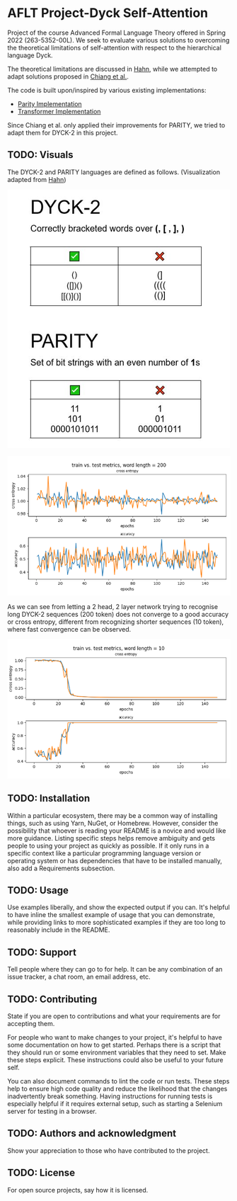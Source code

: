 # AFLT Project-Dyck Self-Attention

Project of the course Advanced Formal Language Theory offered in Spring 2022 (263-5352-00L). We seek to evaluate various solutions to overcoming the theoretical limitations of self-attention with respect to the hierarchical language Dyck.

The theoretical limitations are discussed in [Hahn](https://arxiv.org/abs/1906.06755), while we attempted to adapt solutions proposed in [Chiang et al.](https://arxiv.org/abs/2202.12172).

The code is built upon/inspired by various existing implementations:
- [Parity Implementation](https://github.com/ndnlp/parity)
- [Transformer Implementation](https://github.com/satwik77/Transformer-Formal-Languages)

Since Chiang et al. only applied their improvements for PARITY, we tried to adapt them for DYCK-2 in this project.

## TODO: Visuals
The DYCK-2 and PARITY languages are defined as follows. (Visualization adapted from [Hahn](https://stanford.edu/~mhahn2/cgi-bin/files/acl2020-selfattention.pdf ))

![img](images/languages.JPG)


![img](src/results/result_150_2_2_200_2.png)

As we can see from letting a 2 head, 2 layer network trying to recognise long DYCK-2 sequences (200 token) does not converge to a good accuracy or cross entropy, different 
from recognizing shorter sequences (10 token), where fast convergence can be observed.

![img](src/results/result_150_2_2_10_2.png)

## TODO: Installation
Within a particular ecosystem, there may be a common way of installing things, such as using Yarn, NuGet, or Homebrew. However, consider the possibility that whoever is reading your README is a novice and would like more guidance. Listing specific steps helps remove ambiguity and gets people to using your project as quickly as possible. If it only runs in a specific context like a particular programming language version or operating system or has dependencies that have to be installed manually, also add a Requirements subsection.

## TODO: Usage
Use examples liberally, and show the expected output if you can. It's helpful to have inline the smallest example of usage that you can demonstrate, while providing links to more sophisticated examples if they are too long to reasonably include in the README.

## TODO: Support
Tell people where they can go to for help. It can be any combination of an issue tracker, a chat room, an email address, etc.

## TODO: Contributing
State if you are open to contributions and what your requirements are for accepting them.

For people who want to make changes to your project, it's helpful to have some documentation on how to get started. Perhaps there is a script that they should run or some environment variables that they need to set. Make these steps explicit. These instructions could also be useful to your future self.

You can also document commands to lint the code or run tests. These steps help to ensure high code quality and reduce the likelihood that the changes inadvertently break something. Having instructions for running tests is especially helpful if it requires external setup, such as starting a Selenium server for testing in a browser.

## TODO: Authors and acknowledgment
Show your appreciation to those who have contributed to the project.

## TODO: License
For open source projects, say how it is licensed.

